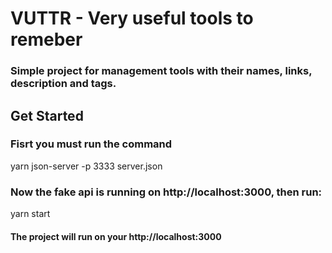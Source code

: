 # VUTTR - Very useful tools to remeber

### Simple project for management tools with their names, links, description and tags.

## Get Started

### Fisrt you must run the command

yarn json-server -p 3333 server.json

### Now the fake api is running on http://localhost:3000, then run:

yarn start

#### The project will run on your http://localhost:3000
